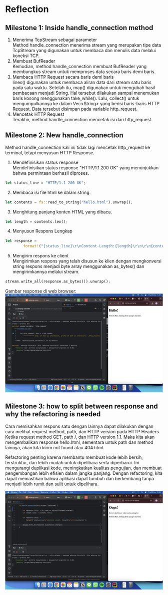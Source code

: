# Reflection

## Milestone 1: Inside handle_connection method
1. Menerima TcpStream sebagai parameter \
Method handle_connection menerima stream yang merupakan tipe data TcpStream yang digunakan untuk membaca dan menulis data melalui koneksi TCP.
2. Membuat BufReader \
Kemudian, method handle_connection membuat BufReader yang membungkus stream untuk memproses data secara baris demi baris.
3. Membaca HTTP Request secara baris demi baris \
lines() digunakan untuk membaca aliran data dari stream satu baris pada satu waktu. Setelah itu, map() digunakan untuk mengubah hasil pembacaan menjadi String. Hal tersebut dilakukan sampai menemukan baris kosong menggunakan take_while(). Lalu, collect() untuk mengumpulkannya ke dalam Vec\<String> yang berisi baris-baris HTTP Request. Data tersebut disimpan pada variable http_request.
4. Mencetak HTTP Request \
Terakhir, method handle_connection mencetak isi dari http_request.

## Milestone 2: New handle_connection
Method handle_connection kali ini tidak lagi mencetak http_request ke terminal, tetapi menyusun HTTP Response.
1. Mendefinisikan status response \
Mendefinisikan status response "HTTP/1.1 200 OK" yang menunjukkan bahwa permintaan berhasil diproses.
```rust
let status_line = "HTTP/1.1 200 OK";
```
2. Membaca isi file html ke dalam string.
```rust
let contents = fs::read_to_string("hello.html").unwrap();
```
3. Menghitung panjang konten HTML yang dibaca.
```rust
let length = contents.len();
```
4. Menyusun Respons Lengkap
```rust
let response =
        format!("{status_line}\r\nContent-Length:{length}\r\n\r\n{contents}");
```
5. Mengirim respons ke client \
   Mengirimkan respons yang telah disusun ke klien dengan mengkonversi string respons menjadi byte array menggunakan as_bytes() dan mengirimkannya melalui stream.
```rust
stream.write_all(response.as_bytes()).unwrap();
```
Gambar response di web browser:
![Commit 2 screen capture](/assets/images/commit2.png)

## Milestone 3: how to split between response and why the refactoring is needed
Cara memisahkan respons satu dengan lainnya dapat dilakukan dengan cara melihat request method, path, dan HTTP version pada HTTP Headers.
Ketika request method GET, path /, dan HTTP version 1.1. Maka kita akan mengembalikan response hello.html, sementara untuk path dan method lainnya, akan kita kirim not found atau 404.html.

Refactoring penting karena membantu membuat kode lebih bersih, terstruktur, dan lebih mudah untuk dipelihara serta diperbarui. Ini mengurangi duplikasi kode, meningkatkan kualitas pengujian, dan membuat pengembangan lebih efisien dalam jangka panjang. Dengan refactoring, kita dapat memastikan bahwa aplikasi dapat tumbuh dan berkembang tanpa menjadi lebih rumit dan sulit untuk dipelihara.

![Commit 3 screen capture](/assets/images/commit3.png)
